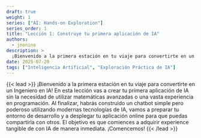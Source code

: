 ```yaml
---
draft: true
weight: 1
series: ["AI: Hands-on Exploration"]
series_order: 1
title: "Lección 1: Construye tu primera aplicación de IA"
authors:
  - jnonino
description: >
  ¡Bienvenido a la primera estación en tu viaje para convertirte en un Ingeniero en IA! En esta lección vas a crear tu primera aplicación de IA sin la necesidad de utilizar matemáticas avanzadas o una vasta experiencia en programación. Al finalizar, habrás construido un chatbot simple pero poderoso utilizando modernas tecnologías de IA, vamos a preparar tu entorno de desarrollo y a desplegar tu aplicación online para que puedas compartirla con otros. El objetivo es que comiences a adquirir experience tangible de con IA de manera inmediata.
date: 2025-07-20
tags: ["Inteligencia Artificial", "Exploración Práctica de IA"]
---
```


{{< lead >}}
¡Bienvenido a la primera estación en tu viaje para convertirte en un Ingeniero en IA! En esta lección vas a crear tu primera aplicación de IA sin la necesidad de utilizar matemáticas avanzadas o una vasta experiencia en programación. Al finalizar, habrás construido un chatbot simple pero poderoso utilizando modernas tecnologías de IA, vamos a preparar tu entorno de desarrollo y a desplegar tu aplicación online para que puedas compartirla con otros. El objetivo es que comiences a adquirir experience tangible de con IA de manera inmediata. ¡Comencemos!
{{< /lead >}}
